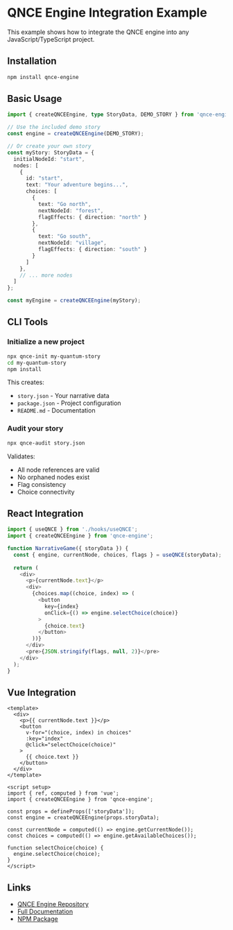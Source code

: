 # QNCE Engine Integration Example

This example shows how to integrate the QNCE engine into any JavaScript/TypeScript project.

## Installation

```bash
npm install qnce-engine
```

## Basic Usage

```typescript
import { createQNCEEngine, type StoryData, DEMO_STORY } from 'qnce-engine';

// Use the included demo story
const engine = createQNCEEngine(DEMO_STORY);

// Or create your own story
const myStory: StoryData = {
  initialNodeId: "start",
  nodes: [
    {
      id: "start",
      text: "Your adventure begins...",
      choices: [
        {
          text: "Go north",
          nextNodeId: "forest",
          flagEffects: { direction: "north" }
        },
        {
          text: "Go south", 
          nextNodeId: "village",
          flagEffects: { direction: "south" }
        }
      ]
    },
    // ... more nodes
  ]
};

const myEngine = createQNCEEngine(myStory);
```

## CLI Tools

### Initialize a new project

```bash
npx qnce-init my-quantum-story
cd my-quantum-story
npm install
```

This creates:
- `story.json` - Your narrative data
- `package.json` - Project configuration
- `README.md` - Documentation

### Audit your story

```bash
npx qnce-audit story.json
```

Validates:
- All node references are valid
- No orphaned nodes exist  
- Flag consistency
- Choice connectivity

## React Integration

```typescript
import { useQNCE } from './hooks/useQNCE';
import { createQNCEEngine } from 'qnce-engine';

function NarrativeGame({ storyData }) {
  const { engine, currentNode, choices, flags } = useQNCE(storyData);
  
  return (
    <div>
      <p>{currentNode.text}</p>
      <div>
        {choices.map((choice, index) => (
          <button 
            key={index}
            onClick={() => engine.selectChoice(choice)}
          >
            {choice.text}
          </button>
        ))}
      </div>
      <pre>{JSON.stringify(flags, null, 2)}</pre>
    </div>
  );
}
```

## Vue Integration

```vue
<template>
  <div>
    <p>{{ currentNode.text }}</p>
    <button 
      v-for="(choice, index) in choices" 
      :key="index"
      @click="selectChoice(choice)"
    >
      {{ choice.text }}
    </button>
  </div>
</template>

<script setup>
import { ref, computed } from 'vue';
import { createQNCEEngine } from 'qnce-engine';

const props = defineProps(['storyData']);
const engine = createQNCEEngine(props.storyData);

const currentNode = computed(() => engine.getCurrentNode());
const choices = computed(() => engine.getAvailableChoices());

function selectChoice(choice) {
  engine.selectChoice(choice);
}
</script>
```

## Links

- [QNCE Engine Repository](https://github.com/ByteSower/qnce-engine)
- [Full Documentation](https://bytesower.github.io/Quantum-Chronicles/docs/)
- [NPM Package](https://www.npmjs.com/package/qnce-engine)
